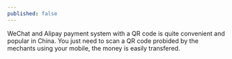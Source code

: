 ```yaml
---
published: false
---
```


WeChat and Alipay payment system with a QR code is quite convenient and popular in China. You just need to scan a QR code probided by the mechants using your mobile, the money is easily transfered.

